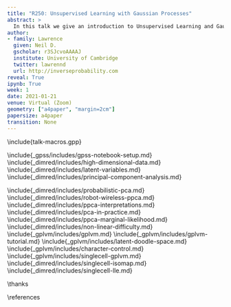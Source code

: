 ```yaml
---
title: "R250: Unsupervised Learning with Gaussian Processes"
abstract: >
  In this talk we give an introduction to Unsupervised Learning and Gaussian processes for students who are interested in working with Unsupervised GPs for the the R250 module. 
author:
- family: Lawrence
  given: Neil D.
  gscholar: r3SJcvoAAAAJ
  institute: University of Cambridge
  twitter: lawrennd
  url: http://inverseprobability.com
reveal: True
ipynb: True
week: 1
date: 2021-01-21
venue: Virtual (Zoom)
geometry: ["a4paper", "margin=2cm"]
papersize: a4paper
transition: None
---
```


\include{talk-macros.gpp}

\include{_gpss/includes/gpss-notebook-setup.md}
\include{_dimred/includes/high-dimensional-data.md}
\include{_dimred/includes/latent-variables.md}
\include{_dimred/includes/principal-component-analysis.md}

\include{_dimred/includes/probabilistic-pca.md}
\include{_dimred/includes/robot-wireless-ppca.md}
\include{_dimred/includes/ppca-interpretations.md}
\include{_dimred/includes/pca-in-practice.md}
\include{_dimred/includes/ppca-marginal-likelihood.md}
\include{_dimred/includes/non-linear-difficulty.md}
\include{_gplvm/includes/gplvm.md}
\include{_gplvm/includes/gplvm-tutorial.md}
\include{_gplvm/includes/latent-doodle-space.md}
\include{_gplvm/includes/character-control.md}
\include{_gplvm/includes/singlecell-gplvm.md}
\include{_dimred/includes/singlecell-isomap.md}
\include{_dimred/includes/singlecell-lle.md}

\thanks

\references

